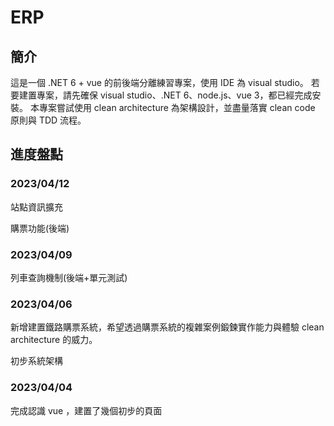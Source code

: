 # ERP
## 簡介
這是一個 .NET 6 + vue 的前後端分離練習專案，使用 IDE 為 visual studio。
若要建置專案，請先確保 visual studio、.NET 6、node.js、vue 3，都已經完成安裝。
本專案嘗試使用 clean architecture 為架構設計，並盡量落實 clean code 原則與 TDD 流程。

## 進度盤點
### 2023/04/12
站點資訊擴充

購票功能(後端)
### 2023/04/09
列車查詢機制(後端+單元測試)
### 2023/04/06
新增建置鐵路購票系統，希望透過購票系統的複雜案例鍛鍊實作能力與體驗 clean architecture 的威力。

初步系統架構
### 2023/04/04
完成認識 vue ，建置了幾個初步的頁面
